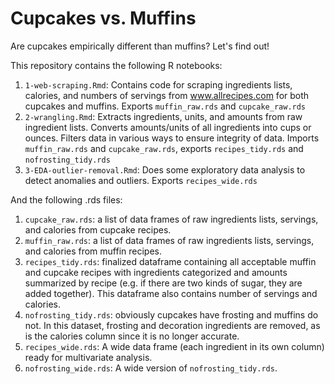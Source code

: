 # Cupcakes vs. Muffins
Are cupcakes empirically different than muffins?  Let's find out!

This repository contains the following R notebooks:

1. `1-web-scraping.Rmd`: Contains code for scraping ingredients lists, calories, and numbers of servings from www.allrecipes.com for both cupcakes and muffins. Exports `muffin_raw.rds` and `cupcake_raw.rds`
2. `2-wrangling.Rmd`: Extracts ingredients, units, and amounts from raw ingredient lists. Converts amounts/units of all ingredients into cups or ounces. Filters data in various ways to ensure integrity of data. Imports `muffin_raw.rds` and `cupcake_raw.rds`, exports `recipes_tidy.rds` and `nofrosting_tidy.rds`
3. `3-EDA-outlier-removal.Rmd`: Does some exploratory data analysis to detect anomalies and outliers.  Exports `recipes_wide.rds`

And the following .rds files:

1. `cupcake_raw.rds`: a list of data frames of raw ingredients lists, servings, and calories from cupcake recipes.
2. `muffin_raw.rds`: a list of data frames of raw ingredients lists, servings, and calories from muffin recipes.
3. `recipes_tidy.rds`: finalized dataframe containing all acceptable muffin and cupcake recipes with ingredients categorized and amounts summarized by recipe (e.g. if there are two kinds of sugar, they are added together).  This dataframe also contains number of servings and calories.
4. `nofrosting_tidy.rds`: obviously cupcakes have frosting and muffins do not.  In this dataset, frosting and decoration ingredients are removed, as is the calories column since it is no longer accurate.
5. `recipes_wide.rds`: A wide data frame (each ingredient in its own column) ready for multivariate analysis.
6. `nofrosting_wide.rds`: A wide version of `nofrosting_tidy.rds`.
